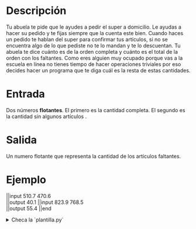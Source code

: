 # Descripción

Tu abuela te pide que le ayudes a pedir el super a domicilio. Le ayudas a hacer su pedido y te fijas siempre que la cuenta este bien. Cuando haces un pedido te hablan del super para confirmar tus artículos, si no se encuentra algo de lo que pediste no te lo mandan y te lo descuentan. Tu abuela te dice cuánto es de la orden completa y cuánto es el total de la orden con los faltantes. Como eres alguien muy ocupado porque vas a la escuela en línea no tienes tiempo de hacer operaciones triviales por eso decides hacer un programa que te diga cuál es la resta de estas cantidades. 

# Entrada

Dos números **flotantes**. El primero es la cantidad completa. El segundo es la cantidad sin algunos artículos .

# Salida

Un numero flotante que representa la cantidad de los artículos faltantes.

# Ejemplo

||input
510.7
470.6         
||output
40.1 
||input
823.9
768.5         
||output
55.4
||end

<details><summary>Checa la `plantilla.py`</summary>

{{plantilla.py}}

</details>